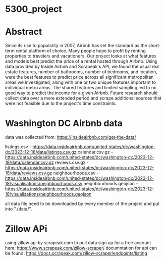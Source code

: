 # 5300_project
# Abstract

Since its rise to popularity in 2007, Airbnb has set the standard as the short-term rental platform of choice. Many people hope to profit by renting properties to travelers and vacationers. Our project looks at what features and models best predict the price of a rental hosted through Airbnb. Using data provided by Inside Airbnb and Scrapeak's API, we found the usual real estate features, number of bathrooms, number of bedrooms, and location, were the best features to predict price across all significant metropolitan areas we investigated, along with one or two unique features important to individual metro areas. The shared features and limited sampling led to no good way to predict the income for a given Airbnb. Future research should collect data over a more extended period and scrape additional sources that were not feasible due to the project's time constraints. 

# Washington DC Airbnb data
data was collected from: https://insideairbnb.com/get-the-data/

listings.csv - https://data.insideairbnb.com/united-states/dc/washington-dc/2023-12-18/data/listings.csv.gz
calendar.csv.gz - https://data.insideairbnb.com/united-states/dc/washington-dc/2023-12-18/data/calendar.csv.gz
reviews.csv.gz - https://data.insideairbnb.com/united-states/dc/washington-dc/2023-12-18/data/reviews.csv.gz
neighbourhoods.csv - https://data.insideairbnb.com/united-states/dc/washington-dc/2023-12-18/visualisations/neighbourhoods.csv
neighbourhoods.geojson - https://data.insideairbnb.com/united-states/dc/washington-dc/2023-12-18/visualisations/neighbourhoods.geojson

all data file need to be downloaded by every member of the project and put into "./data/".



# Zillow APi

using zillow api by scrapeak.com to pull data
sign up for a free account here: https://www.scrapeak.com/zillow-scraper/
documntation for api can be found: https://docs.scrapeak.com/zillow-scraper/endpoints/listing

